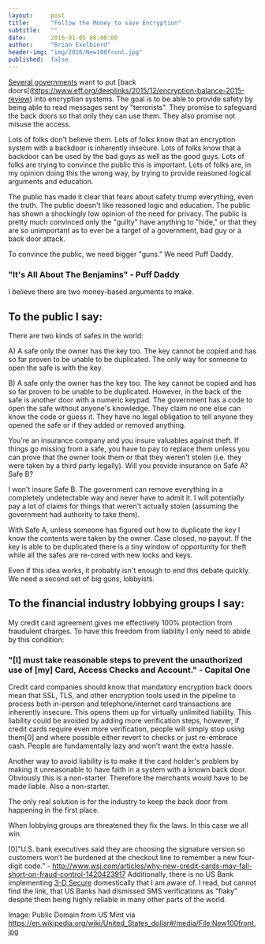 ```yaml
---
layout:     post
title:      "Follow the Money to save Encryption"
subtitle:   ""
date:       2016-01-05 08:00:00
author:     "Brian Exelbierd"
header-img: "img/2016/New100front.jpg"
published:  false
---
```


[Several governments](http://www.wsj.com/articles/fbi-seeks-to-reframe-encryption-debate-1451417252) want to put [back doors[(https://www.eff.org/deeplinks/2015/12/encryption-balance-2015-review) into encryption systems.  The goal is to be able to provide safety by being able to read messages sent by "terrorists".  They promise to safeguard the back doors so that only they can use them. They also promise not misuse the access.

Lots of folks don't believe them.  Lots of folks know that an encryption system with a backdoor is inherently insecure.  Lots of folks know that a backdoor can be used by the bad guys as well as the good guys.  Lots of folks are trying to convince the public this is important.  Lots of folks are, in my opinion doing this the wrong way, by trying to provide reasoned logical arguments and education.

The public has made it clear that fears about safety trump everything, even the truth. The public doesn't like reasoned logic and education. The public has shown a shockingly low opinion of the need for privacy. The public is pretty much convinced only the "guilty" have anything to "hide," or that they are so unimportant as to ever be a target of a government, bad guy or a back door attack.

To convince the public, we need bigger "guns." We need Puff Daddy. 

### "It's All About The Benjamins" - Puff Daddy

I believe there are two money-based arguments to make.

## To the public I say:

There are two kinds of safes in the world:

A) A safe only the owner has the key too.  The key cannot be copied and has so far proven to be unable to be duplicated.  The only way for someone to open the safe is with the key.

B) A safe only the owner has the key too.  The key cannot be copied and has so far proven to be unable to be duplicated.  However, in the back of the safe is another door with a numeric keypad.  The government has a code to open the safe without anyone's knowledge.  They claim no one else can know the code or guess it.  They have no legal obligation to tell anyone they opened the safe or if they added or removed anything.

You're an insurance company and you insure valuables against theft.  If things go missing from a safe, you have to pay to replace them unless you can prove that the owner took them or that they weren't stolen (i.e. they were taken by a third party legally).  Will you provide insurance on Safe A?  Safe B?

I won't insure Safe B.  The government can remove everything in a completely undetectable way and never have to admit it.  I will potentially pay a lot of claims for things that weren't actually stolen (assuming the government had authority to take them).

With Safe A, unless someone has figured out how to duplicate the key I know the contents were taken by the owner.  Case closed, no payout.  If the key is able to be duplicated there is a tiny window of opportunity for theft while all the safes are re-cored with new locks and keys.

Even if this idea works, it probably isn't enough to end this debate quickly.  We need a second set of big guns, lobbyists.

## To the financial industry lobbying groups I say:

My credit card agreement gives me effectively 100% protection from fraudulent charges. To have this freedom from liability I only need to abide by this condition:

### "[I] must take reasonable steps to prevent the unauthorized use of [my] Card, Access Checks and Account." - Capital One

Credit card companies should know that mandatory encryption back doors mean that SSL, TLS, and other encryption tools used in the pipeline to process both in-person and telephone/internet card transactions are inherently insecure. This opens them up for virtually unlimited liability.  This liability could be avoided by adding more verification steps, however, if credit cards require even more verification, people will simply stop using them[0] and where possible either revert to checks or just re-embrace cash. People are fundamentally lazy and won't want the extra hassle.

Another way to avoid liability is to make it the card holder's problem by making it unreasonable to have faith in a system with a known back door. Obviously this is a non-starter. Therefore the merchants would have to be made liable. Also a non-starter.

The only real solution is for the industry to keep the back door from happening in the first place.

When lobbying groups are threatened they fix the laws. In this case we all win. 

[0]"U.S. bank executives said they are choosing the signature version so customers won’t be burdened at the checkout line to remember a new four-digit code." - http://www.wsj.com/articles/why-new-credit-cards-may-fall-short-on-fraud-control-1420423917  Additionally, there is no US Bank implementing [3-D Secure](https://en.wikipedia.org/wiki/3-D_Secure) domestically that I am aware of.  I read, but cannot find the link, that US Banks had dismissed SMS verifications as "flaky" despite them being highly reliable in many other parts of the world.


Image: Public Domain from US Mint via https://en.wikipedia.org/wiki/United_States_dollar#/media/File:New100front.jpg
